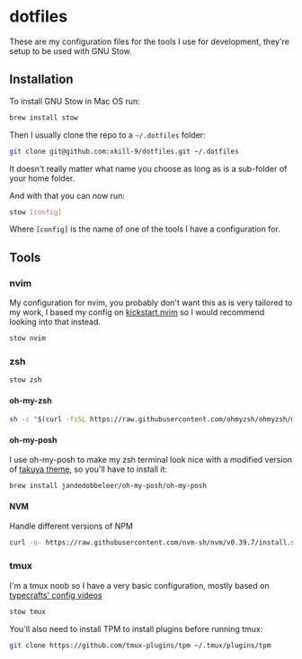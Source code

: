 # dotfiles

These are my configuration files for the tools I use for development, they're setup to be used with GNU Stow.

## Installation

To install GNU Stow in Mac OS run:

```bash
brew install stow
```

Then I usually clone the repo to a `~/.dotfiles` folder:

```bash
git clone git@github.com:xkill-9/dotfiles.git ~/.dotfiles
```

It doesn't really matter what name you choose as long as is a sub-folder of your home folder.

And with that you can now run:

```bash
stow [config]
```

Where `[config]` is the name of one of the tools I have a configuration for.

## Tools

### nvim

My configuration for nvim, you probably don't want this as is very tailored to my work, I based my config on [kickstart.nvim](https://github.com/nvim-lua/kickstart.nvim) so I would recommend looking into that instead.

```bash
stow nvim
```

### zsh

```bash
stow zsh
```

#### oh-my-zsh

```bash
sh -c "$(curl -fsSL https://raw.githubusercontent.com/ohmyzsh/ohmyzsh/master/tools/install.sh)"
```

#### oh-my-posh

I use oh-my-posh to make my zsh terminal look nice with a modified version of [takuya theme](https://github.com/JanDeDobbeleer/oh-my-posh/blob/main/themes/takuya.omp.json), so you'll have to install it:

```bash
brew install jandedobbeleer/oh-my-posh/oh-my-posh
```

#### NVM

Handle different versions of NPM

```bash
curl -o- https://raw.githubusercontent.com/nvm-sh/nvm/v0.39.7/install.sh | bash
```

### tmux

I'm a tmux noob so I have a very basic configuration, mostly based on [typecrafts' config videos](https://www.youtube.com/@typecraft_dev)

```bash
stow tmux
```

You'll also need to install TPM to install plugins before running tmux:

```bash
git clone https://github.com/tmux-plugins/tpm ~/.tmux/plugins/tpm
```
